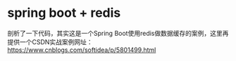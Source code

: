 # spring boot + redis

剖析了一下代码，其实这是一个Spring Boot使用redis做数据缓存的案例，这里再提供一个CSDN实战案例网址：
https://www.cnblogs.com/softidea/p/5801499.html
